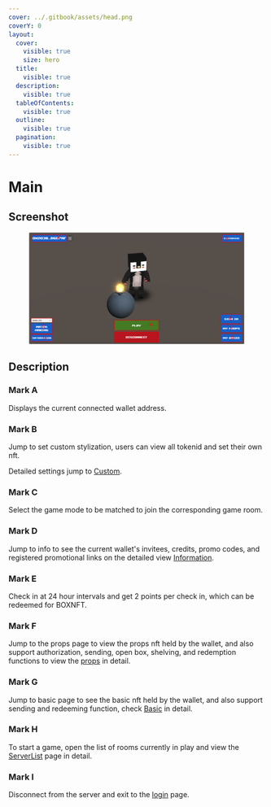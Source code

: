 ```yaml
---
cover: ../.gitbook/assets/head.png
coverY: 0
layout:
  cover:
    visible: true
    size: hero
  title:
    visible: true
  description:
    visible: true
  tableOfContents:
    visible: true
  outline:
    visible: true
  pagination:
    visible: true
---
```


# Main

## Screenshot

<figure><img src="../.gitbook/assets/newMain.png" alt=""><figcaption></figcaption></figure>

## Description

### Mark A

Displays the current connected wallet address.

### Mark B

Jump to set custom stylization, users can view all tokenid and set their own nft.

Detailed settings jump to [Custom](custom.md).

### Mark C

Select the game mode to be matched to join the corresponding game room.

### Mark D

Jump to info to see the current wallet's invitees, credits, promo codes, and registered promotional links on the detailed view [Information](broken-reference).

### Mark E

Check in at 24 hour intervals and get 2 points per check in, which can be redeemed for BOXNFT.

### Mark F

Jump to the props page to view the props nft held by the wallet, and also support authorization, sending, open box, shelving, and redemption functions to view the [props](broken-reference) in detail.

### Mark G

Jump to basic page to see the basic nft held by the wallet, and also support sending and redeeming function, check [Basic](basic.md) in detail.

### Mark H

To start a game, open the list of rooms currently in play and view the [ServerList](server-list.md) page in detail.

### Mark I

Disconnect from the server and exit to the [login](login.md) page.

